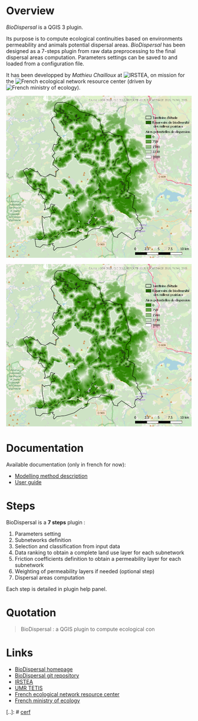 


# Overview

*BioDispersal* is a QGIS 3 plugin.

Its purpose is to compute ecological continuities based on environments permeability 
and animals potential dispersal areas.
*BioDispersal* has been designed as a 7-steps plugin from raw data preprocessing to 
the final dispersal areas computation.
Parameters settings can be saved to and loaded from a configuration file.

It has been developped by *Mathieu Chailloux* at ![*IRSTEA*](http://www.irstea.fr), 
on mission for the ![*French ecological network resource center*](http://www.trameverteetbleue.fr/) 
(driven by ![*French ministry of ecology*](https://www.ecologique-solidaire.gouv.fr/)).

![dispEx](https://github.com/MathieuChailloux/BioDispersal/blob/gh-pages/docs/pictures/BioDispersalExamplePicture.png)

![dispEx](/docs/pictures/BioDispersalExamplePicture.png)

# Documentation

Available documentation (only in french for now):
 - [Modelling method description](https://github.com/MathieuChailloux/BioDispersal/blob/gh-pages/docs/fr/MethodePermeabiliteMilieux.pdf)
 - [User guide](https://github.com/MathieuChailloux/BioDispersal/blob/gh-pages/docs/fr/Notice_Plugin_BioDispersal1.0.pdf)

# Steps

BioDispersal is a **7 steps** plugin :
 1. Parameters setting
 2. Subnetworks definition
 3. Selection and classification from input data
 4. Data ranking to obtain a complete land use layer for each subnetwork
 5. Friction coefficients definition to obtain a permeability layer for each subnetwork
 6. Weighting of permeability layers if needed (optional step)
 7. Dispersal areas computation
    
Each step is detailed in plugin help panel.

# Quotation

> BioDispersal : a QGIS plugin to compute ecological con
    
# Links
 - [BioDispersal homepage](https://mathieuchailloux.github.io/BioDispersal/)
 - [BioDispersal git repository](https://github.com/MathieuChailloux/BioDispersal)
 - [IRSTEA](http://www.irstea.fr)
 - [UMR TETIS](https://www.umr-tetis.fr)
 - [French ecological network resource center](http://www.trameverteetbleue.fr/)
 - [French ministry of ecology](https://www.ecologique-solidaire.gouv.fr/)

[..]: # [cerf](https://github.com/MathieuChailloux/BioDispersal/blob/gh-pages/icons/cerf.png)
